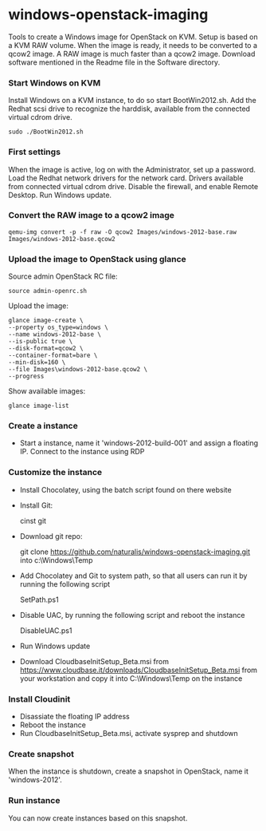 windows-openstack-imaging
=========================

Tools to create a Windows image for OpenStack on KVM. Setup is based on a KVM RAW volume. When the image is ready, it needs to be converted to a qcow2 image. A RAW image is much faster than a qcow2 image. Download software mentioned in the Readme file in the Software directory.


###  Start Windows on KVM

Install Windows on a KVM instance, to do so start BootWin2012.sh. Add the Redhat scsi drive to recognize the harddisk, available from the connected virtual cdrom drive.

    sudo ./BootWin2012.sh


### First settings

When the image is active, log on with the Administrator, set up a password. Load the Redhat network drivers for the network card. Drivers available from connected virtual cdrom drive. Disable the firewall, and enable Remote Desktop. Run Windows update.


### Convert the RAW image to a qcow2 image

    qemu-img convert -p -f raw -O qcow2 Images/windows-2012-base.raw Images/windows-2012-base.qcow2


### Upload the image to OpenStack using glance

Source admin OpenStack RC file:

    source admin-openrc.sh

Upload the image:

    glance image-create \
    --property os_type=windows \
    --name windows-2012-base \
    --is-public true \
    --disk-format=qcow2 \
    --container-format=bare \
    --min-disk=160 \
    --file Images\windows-2012-base.qcow2 \
    --progress

Show available images:

    glance image-list


### Create a instance

- Start a instance, name it 'windows-2012-build-001' and assign a floating IP. Connect to the instance using RDP


### Customize the instance

- Install Chocolatey, using the batch script found on there website
- Install Git:

    cinst git

- Download git repo:

    git clone https://github.com/naturalis/windows-openstack-imaging.git into c:\Windows\Temp

- Add Chocolatey and Git to system path, so that all users can run it by running the following script

    SetPath.ps1

- Disable UAC, by running the following script and reboot the instance

    DisableUAC.ps1

- Run Windows update

- Download CloudbaseInitSetup_Beta.msi from https://www.cloudbase.it/downloads/CloudbaseInitSetup_Beta.msi from your workstation and copy it into C:\Windows\Temp on the instance

### Install Cloudinit

- Disassiate the floating IP address
- Reboot the instance
- Run CloudbaseInitSetup_Beta.msi, activate sysprep and shutdown


### Create snapshot

When the instance is shutdown, create a snapshot in OpenStack, name it 'windows-2012'.


### Run instance

You can now create instances based on this snapshot.
